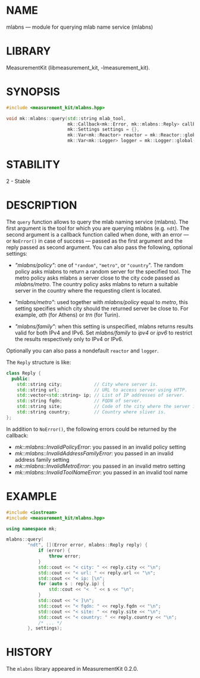 # NAME
mlabns &mdash; module for querying mlab name service (mlabns)

# LIBRARY
MeasurementKit (libmeasurement_kit, -lmeasurement_kit).

# SYNOPSIS
```C++
#include <measurement_kit/mlabns.hpp>

void mk::mlabns::query(std::string mlab_tool,
                       mk::Callback<mk::Error, mk::mlabns::Reply> callback,
                       mk::Settings settings = {},
                       mk::Var<mk::Reactor> reactor = mk::Reactor::global(),
                       mk::Var<mk::Logger> logger = mk::Logger::global());
```

# STABILITY

2 - Stable

# DESCRIPTION

The `query` function allows to query the mlab naming service (mlabns). The first argument
is the tool for which you are querying mlabns (e.g. `ndt`). The second argument is a callback
function called when done, with an error &mdash; or `NoError()` in case of success &mdash;
passed as the first argument and the reply passed as second argument. You can also pass
the following, optional settings:

- *"mlabns/policy"*: one of `"random"`, `"metro"`, or `"country`". The random policy asks mlabns
  to return a random server for the specified tool. The metro policy asks mlabns a server close to
  the city code passed as *mlabns/metro*. The country policy asks mlabns to return a suitable server
  in the country where the requesting client is located.

- *"mlabns/metro"*: used together with *mlabns/policy* equal to *metro*, this setting specifies
  which city should the returned server be close to. For example, *ath* (for Athens) or *trn* (for
  Turin).

- *"mlabns/family"*: when this setting is unspecified, mlabns returns results valid for both IPv4
  and IPv6. Set *mlabns/family* to *ipv4* or *ipv6* to restrict the results respectively only
  to IPv4 or IPv6.

Optionally you can also pass a nondefault `reactor` and `logger`.

The `Reply` structure is like:

```C++
class Reply {
  public:
    std::string city;            // City where server is.
    std::string url;             // URL to access server using HTTP.
    std::vector<std::string> ip; // List of IP addresses of server.
    std::string fqdn;            // FQDN of server.
    std::string site;            // Code of the city where the server is (e.g. `ath`).
    std::string country;         // Country where sliver is.
};
```

In addition to `NoError()`, the following errors could be returned by the callback:

- *mk::mlabns::InvalidPolicyError*: you passed in an invalid policy setting
- *mk::mlabns::InvalidAddressFamilyError*: you passed in an invalid address family setting
- *mk::mlabns::InvalidMetroError*: you passed in an invalid metro setting
- *mk::mlabns::InvalidToolNameError*: you passed in an invalid tool name

# EXAMPLE

```C++
#include <iostream>
#include <measurement_kit/mlabns.hpp>

using namespace mk;

mlabns::query(
        "ndt", [](Error error, mlabns::Reply reply) {
            if (error) {
                throw error;
            }
            std::cout << "< city: " << reply.city << "\n";
            std::cout << "< url: " << reply.url << "\n";
            std::cout << "< ip: [\n";
            for (auto s : reply.ip) {
                std::cout << "<  " << s << "\n";
            }
            std::cout << "< ]\n";
            std::cout << "< fqdn: " << reply.fqdn << "\n";
            std::cout << "< site: " << reply.site << "\n";
            std::cout << "< country: " << reply.country << "\n";
            /* ... */
        }, settings);
```

# HISTORY

The `mlabns` library appeared in MeasurementKit 0.2.0.
